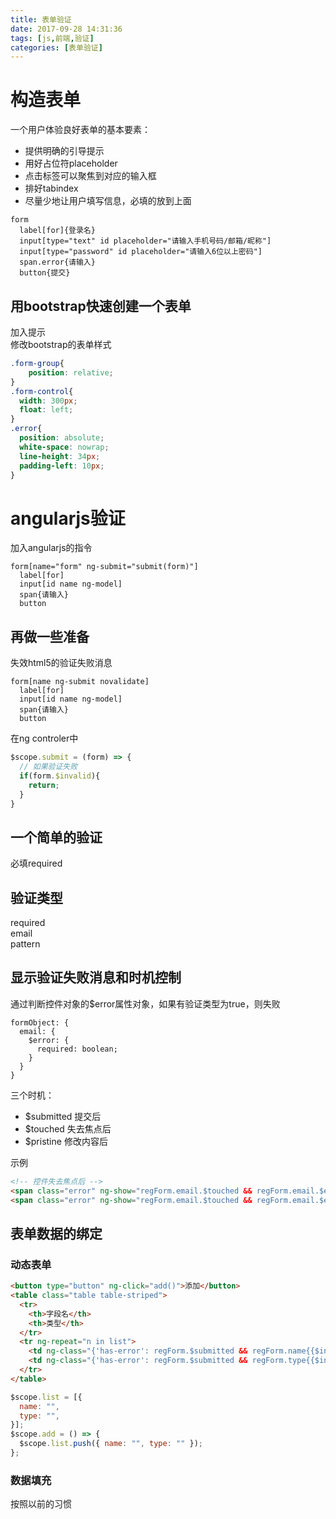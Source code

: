 ```yaml
---
title: 表单验证
date: 2017-09-28 14:31:36
tags: [js,前端,验证]
categories: [表单验证]
---
```


# 构造表单
一个用户体验良好表单的基本要素：
- 提供明确的引导提示  
- 用好占位符placeholder  
- 点击标签可以聚焦到对应的输入框  
- 排好tabindex
- 尽量少地让用户填写信息，必填的放到上面  

```
form
‎  label[for]{登录名}
  input[type="text" id placeholder="请输入手机号码/邮箱/昵称"]
  input[type="password" id placeholder="请输入6位以上密码"]
  span.error{请输入}
  button{提交}
```
## 用bootstrap快速创建一个表单
加入提示  
修改bootstrap的表单样式  
```css
.form-group{
    position: relative;
}
.form-control{
  width: 300px;
  float: left;
}
.error{
  position: absolute;
  white-space: nowrap;
  line-height: 34px;
  padding-left: 10px;
}
```

# angularjs验证
加入angularjs的指令

```
form[name="form" ng-submit="submit(form)"]
‎  label[for]
  input[id name ng-model]
  span{请输入}
  button
```

## 再做一些准备
失效html5的验证失败消息
```
form[name ng-submit novalidate]
‎  label[for]
  input[id name ng-model]
  span{请输入}
  button
```
在ng controler中
```javascript
$scope.submit = (form) => {
  // 如果验证失败
  if(form.$invalid){
    return;
  }
}
```
## 一个简单的验证
必填required

## 验证类型
required  
email  
pattern

## 显示验证失败消息和时机控制
通过判断控件对象的$error属性对象，如果有验证类型为true，则失败
```
formObject: {
  email: {
    $error: {
      required: boolean;
    }
  }
}
```
三个时机：  
- $submitted 提交后  
- $touched 失去焦点后  
- $pristine 修改内容后  

示例
```html
<!-- 控件失去焦点后 -->
<span class="error" ng-show="regForm.email.$touched && regForm.email.$error.required">请输入登录名</span>
<span class="error" ng-show="regForm.email.$touched && regForm.email.$error.email">请输入正确的格式</span>
```
## 表单数据的绑定
### 动态表单  
```html
<button type="button" ng-click="add()">添加</button>
<table class="table table-striped">
  <tr>
    <th>字段名</th>
    <th>类型</th>
  </tr>
  <tr ng-repeat="n in list">
    <td ng-class="{'has-error': regForm.$submitted && regForm.name{{$index}}.$invalid}"><input class="form-control" type="text" name="name{{$index}}" required ng-model="n.name"></td>
    <td ng-class="{'has-error': regForm.$submitted && regForm.type{{$index}}.$invalid}"><input class="form-control" type="text" name="type{{$index}}" required ng-model="n.type"></td>
  </tr>
</table>
```
```javascript
$scope.list = [{
  name: "",
  type: "",
}];
$scope.add = () => {
  $scope.list.push({ name: "", type: "" });
};
```
### 数据填充  
按照以前的习惯  
